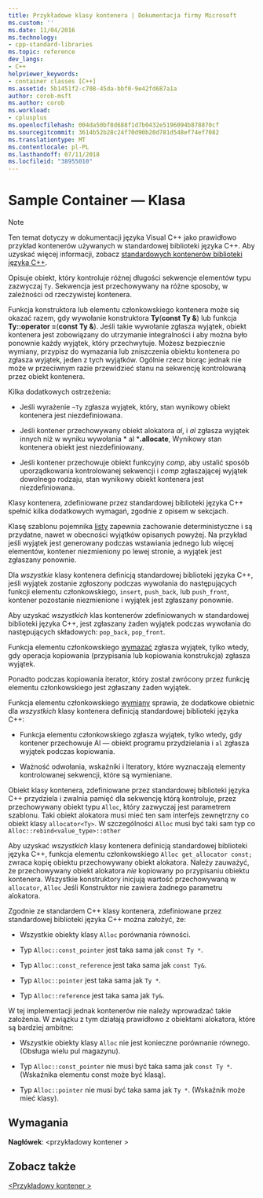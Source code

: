 ```yaml
---
title: Przykładowe klasy kontenera | Dokumentacja firmy Microsoft
ms.custom: ''
ms.date: 11/04/2016
ms.technology:
- cpp-standard-libraries
ms.topic: reference
dev_langs:
- C++
helpviewer_keywords:
- container classes [C++]
ms.assetid: 5b1451f2-c708-45da-bbf0-9e42fd687a1a
author: corob-msft
ms.author: corob
ms.workload:
- cplusplus
ms.openlocfilehash: 004da50bf8d688f1d7b0432e5196094b878870cf
ms.sourcegitcommit: 3614b52b28c24f70d90b20d781d548ef74ef7082
ms.translationtype: MT
ms.contentlocale: pl-PL
ms.lasthandoff: 07/11/2018
ms.locfileid: "38955010"
---
```

# <a name="sample-container-class"></a>Sample Container — Klasa

> [!NOTE]
> Ten temat dotyczy w dokumentacji języka Visual C++ jako prawidłowo przykład kontenerów używanych w standardowej biblioteki języka C++. Aby uzyskać więcej informacji, zobacz [standardowych kontenerów biblioteki języka C++](../standard-library/stl-containers.md).

Opisuje obiekt, który kontroluje różnej długości sekwencje elementów typu zazwyczaj `Ty`. Sekwencja jest przechowywany na różne sposoby, w zależności od rzeczywistej kontenera.

Funkcja konstruktora lub elementu członkowskiego kontenera może się okazać razem, gdy wywołanie konstruktora **Ty**(**const Ty &**) lub funkcja **Ty::operator =**(**const Ty &**). Jeśli takie wywołanie zgłasza wyjątek, obiekt kontenera jest zobowiązany do utrzymanie integralności i aby można było ponownie każdy wyjątek, który przechwytuje. Możesz bezpiecznie wymiany, przypisz do wymazania lub zniszczenia obiektu kontenera po zgłasza wyjątek, jeden z tych wyjątków. Ogólnie rzecz biorąc jednak nie może w przeciwnym razie przewidzieć stanu na sekwencję kontrolowaną przez obiekt kontenera.

Kilka dodatkowych ostrzeżenia:

- Jeśli wyrażenie `~Ty` zgłasza wyjątek, który, stan wynikowy obiekt kontenera jest niezdefiniowana.

- Jeśli kontener przechowywany obiekt alokatora *al*, i *al* zgłasza wyjątek innych niż w wyniku wywołania * al ***.allocate**, Wynikowy stan kontenera obiekt jest niezdefiniowany.

- Jeśli kontener przechowuje obiekt funkcyjny *comp*, aby ustalić sposób uporządkowania kontrolowanej sekwencji i *comp* zgłaszającej wyjątek dowolnego rodzaju, stan wynikowy obiekt kontenera jest niezdefiniowana.

Klasy kontenera, zdefiniowane przez standardowej biblioteki języka C++ spełnić kilka dodatkowych wymagań, zgodnie z opisem w sekcjach.

Klasę szablonu pojemnika [listy](../standard-library/list-class.md) zapewnia zachowanie deterministyczne i są przydatne, nawet w obecności wyjątków opisanych powyżej. Na przykład jeśli wyjątek jest generowany podczas wstawiania jednego lub więcej elementów, kontener niezmieniony po lewej stronie, a wyjątek jest zgłaszany ponownie.

Dla *wszystkie* klasy kontenera definicją standardowej biblioteki języka C++, jeśli wyjątek zostanie zgłoszony podczas wywołania do następujących funkcji elementu członkowskiego, `insert`, `push_back`, lub `push_front`, kontener pozostanie niezmienione i wyjątek jest zgłaszany ponownie.

Aby uzyskać *wszystkich* klas kontenerów zdefiniowanych w standardowej biblioteki języka C++, jest zgłaszany żaden wyjątek podczas wywołania do następujących składowych: `pop_back`, `pop_front`.

Funkcja elementu członkowskiego [wymazać](../standard-library/container-class-erase.md) zgłasza wyjątek, tylko wtedy, gdy operacja kopiowania (przypisania lub kopiowania konstrukcja) zgłasza wyjątek.

Ponadto podczas kopiowania iterator, który został zwrócony przez funkcję elementu członkowskiego jest zgłaszany żaden wyjątek.

Funkcja elementu członkowskiego [wymiany](../standard-library/container-class-swap.md) sprawia, że dodatkowe obietnic dla *wszystkich* klasy kontenera definicją standardowej biblioteki języka C++:

- Funkcja elementu członkowskiego zgłasza wyjątek, tylko wtedy, gdy kontener przechowuje Al — obiekt programu przydzielania i `al` zgłasza wyjątek podczas kopiowania.

- Ważność odwołania, wskaźniki i Iteratory, które wyznaczają elementy kontrolowanej sekwencji, które są wymieniane.

Obiekt klasy kontenera, zdefiniowane przez standardowej biblioteki języka C++ przydziela i zwalnia pamięć dla sekwencję którą kontroluje, przez przechowywany obiekt typu `Alloc`, który zazwyczaj jest parametrem szablonu. Taki obiekt alokatora musi mieć ten sam interfejs zewnętrzny co obiekt klasy `allocator<Ty>`. W szczególności `Alloc` musi być taki sam typ co `Alloc::rebind<value_type>::other`

Aby uzyskać *wszystkich* klasy kontenera definicją standardowej biblioteki języka C++, funkcja elementu członkowskiego `Alloc get_allocator const;` zwraca kopię obiektu przechowywany obiekt alokatora. Należy zauważyć, że przechowywany obiekt alokatora *nie* kopiowany po przypisaniu obiektu kontenera. Wszystkie konstruktory inicjują wartość przechowywaną w `allocator`, `Alloc` Jeśli Konstruktor nie zawiera żadnego parametru alokatora.

Zgodnie ze standardem C++ klasy kontenera, zdefiniowane przez standardowej biblioteki języka C++ można założyć, że:

- Wszystkie obiekty klasy `Alloc` porównania równości.

- Typ `Alloc::const_pointer` jest taka sama jak `const Ty *`.

- Typ `Alloc::const_reference` jest taka sama jak `const Ty&`.

- Typ `Alloc::pointer` jest taka sama jak `Ty *`.

- Typ `Alloc::reference` jest taka sama jak `Ty&`.

W tej implementacji jednak kontenerów nie należy wprowadzać takie założenia. W związku z tym działają prawidłowo z obiektami alokatora, które są bardziej ambitne:

- Wszystkie obiekty klasy `Alloc` nie jest konieczne porównanie równego. (Obsługa wielu pul magazynu).

- Typ `Alloc::const_pointer` nie musi być taka sama jak `const Ty *`. (Wskaźnika elementu const może być klasą).

- Typ `Alloc::pointer` nie musi być taka sama jak `Ty *`. (Wskaźnik może mieć klasy).

## <a name="requirements"></a>Wymagania

**Nagłówek**: \<przykładowy kontener >

## <a name="see-also"></a>Zobacz także

[\<Przykładowy kontener >](../standard-library/sample-container.md)<br/>
